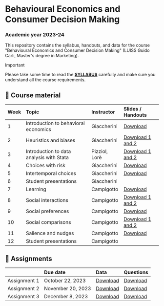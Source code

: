 # Behavioural Economics and Consumer Decision Making

### Academic year 2023-24

This repository contains the syllabus, handouts, and data for the course "Behavioural Economics and Consumer Decision Making" (LUISS Guido Carli, Master's degree in Marketing).

> [!IMPORTANT]
> Please take some time to read the [**SYLLABUS**](https://github.com/ncampigotto/BECDM_LUISS_2023/blob/main/Syllabus/Syllabus.md) carefully and make sure you understand all the course requirements.


## 📌 Course material

| **Week**     | **Topic**                                   | **Instructor**    | **Slides / Handouts**    |
|:-------------|:--------------------------------------------|:------------------|:-------------------------|
| 1            | Introduction to behavioral economics        | Giaccherini       | [Download](https://github.com/ncampigotto/BECDM_LUISS_2023/blob/main/Lectures/Introduction.pdf)           |
| 2            | Heuristics and biases                       | Giaccherini       | [Download 1](https://github.com/ncampigotto/BECDM_LUISS_2023/blob/main/Lectures/Heuristics.pdf) [and 2](https://github.com/ncampigotto/BECDM_LUISS_2023/blob/main/Lectures/Biases.pdf)           |
| 3            | Introduction to data analysis with Stata    | Pizziol, Lorè     | [Download 1](https://github.com/ncampigotto/BECDM_LUISS_2023/blob/main/Other/Stata_Notes.pdf) [and 2](https://github.com/ncampigotto/BECDM_LUISS_2023/blob/main/Other/stata-class.do)           |
| 4            | Choices with risk                           | Giaccherini       | [Download](https://github.com/ncampigotto/BECDM_LUISS_2023/blob/main/Lectures/Choices_with_risk.pdf)           |
| 5            | Intertemporal choices                       | Giaccherini       | [Download](https://github.com/ncampigotto/BECDM_LUISS_2023/blob/main/Lectures/Intertemporal_choices.pdf)           |
| 6            | Student presentations                       | Giaccherini       |                          |
| 7            | Learning                                    | Campigotto        | [Download](https://htmlpreview.github.io/?https://github.com/ncampigotto/BECDM_LUISS_2023/blob/main/Lectures/BECDM_1_2324.html)           |
| 8            | Social interactions                         | Campigotto        | [Download 1](https://htmlpreview.github.io/?https://github.com/ncampigotto/BECDM_LUISS_2023/blob/main/Lectures/BECDM_2_2324.html) [and 2](https://github.com/ncampigotto/BECDM_LUISS_2023/blob/main/Lectures/Voluntary_quotas.pdf)           |
| 9            | Social preferences                          | Campigotto        | [Download](https://htmlpreview.github.io/?https://github.com/ncampigotto/BECDM_LUISS_2023/blob/main/Lectures/BECDM_3_2324.html)           |
| 10          | Social comparisons                           | Campigotto        | [Download 1](https://htmlpreview.github.io/?https://github.com/ncampigotto/BECDM_LUISS_2023/blob/main/Lectures/BECDM_4_2324.html) [and 2](https://github.com/ncampigotto/BECDM_LUISS_2023/blob/main/Lectures/challenge.pdf)           |
| 11           | Salience and nudges                                      | Campigotto        | [Download](https://htmlpreview.github.io/?https://github.com/ncampigotto/BECDM_LUISS_2023/blob/main/Lectures/BECDM_5_2324.html)           |
| 12           | Student presentations                       | Campigotto        |                          |


## 📌 Assignments

|              | **Due date**                                | **Data**          | **Questions**    |
|:-------------|:--------------------------------------------|:------------------|:-----------------|
| Assignment 1 |October 22, 2023                               | [Download](https://github.com/ncampigotto/BECDM_LUISS_2023/raw/main/Data/1st_exp_becdm2324.dta)    | [Download](https://github.com/ncampigotto/BECDM_LUISS_2023/blob/main/Data/1st_experiment_assignment_BECDM2324.pdf)   |
| Assignment 2 | November 20, 2023                             | [Download](https://github.com/ncampigotto/BECDM_LUISS_2023/raw/main/Data/2nd_exp_becdm2324.dta)    | [Download](https://github.com/ncampigotto/BECDM_LUISS_2023/blob/main/Data/2nd_experiment_assignment_BECDM2324.pdf)   |
| Assignment 3 | December 8, 2023                               | [Download](https://github.com/ncampigotto/BECDM_LUISS_2023/raw/main/Data/3rd_exp_becdm2324.dta)    | [Download](https://github.com/ncampigotto/BECDM_LUISS_2023/blob/main/Data/3rd_experiment_assignment_BECDM2324.pdf)   |



